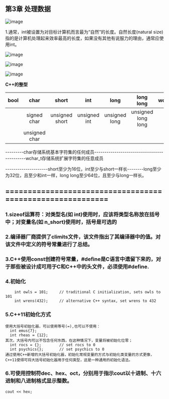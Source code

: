 ## 第3章 处理数据

![image](https://github.com/liam1992-web/cpp_study_notes/assets/61104738/732c907f-f290-4f99-a9f2-6c690b4053e1)

1.通常，int被设置为对目标计算机而言最为“自然”的长度。自然长度(natural size)指的是计算机处理起来效率最高的长度，如果没有其他有说服力的理由，通常应使用int。

![image](https://github.com/liam1992-web/cpp_study_notes/assets/61104738/f0db59f6-4148-458b-9674-00b1981a36af)

![image](https://github.com/liam1992-web/cpp_study_notes/assets/61104738/a235b846-b2ca-4d7b-b356-fdf03ee27e26)

![image](https://github.com/liam1992-web/cpp_study_notes/assets/61104738/bfccface-5b0f-4193-84b2-f3695d62bbe6)

**C++的整型**			

|	bool	 |char	     |short         |int		     |long	       |long long	        |wchar_t|char16_t|
| :----- | :--:      | :--:         |  :--:      |  :--:       |  :--:            |  :--: |-------:|
|		     |signed char|unsigned short|unsigned int|unsigned long|unsigned long long|				|char32_t|
|  		   |unsigned char|            |            |             |                  |       |        |													
															
---------char存储系统基本字符集的任何成员--------------------------------------------wchar_t存储系统扩展字符集的任意成员		
															
---------------------short至少为16位，int至少与short一样长--------long至少为32位，且至少和int一样，long long至少64位，且至少与long一样长。								

## ==========================================================
### 1.sizeof运算符：对类型名(如 int)使用时，应该将类型名称放在括号中；对变量名(如 n_short)使用时，括号是可选的
### 2.编译器厂商提供了climits文件，该文件指出了其编译器中的值。对该文件中定义的符号常量进行了总结。
### 3.C++使用const创建符号常量，#define是C语言中遗留下来的，对于那些被设计成可用于C和C++中的头文件，必须使用#define.
### 4.初始化
		int owls = 101;		// traditional C initialization, sets owls to 101
  		int wrens(432);		// alternative C++ syntax, set wrens to 432
### 5.C++11初始化方式
	使用大括号初始化器，可以使用等号(=),也可以不使用：
  	  int emus{7};
      int rheas = {12};
    其次，大括号内可以不包含任何东西，在这种情况下，变量将被初始化位零；
      int rocs = {};		// set rocs to 0
      int psychics{};		// set psychics to 0
    通过使用C++新增的大括号初始化器，初始化常规变量的方式与初始化类变量的方式更像，C++11使得可将大括号初始化器用于任何类型，这是一种通用的初始化语法。
### 6.可使用控制符dec、hex、oct，分别用于指示cout以十进制、十六进制和八进制格式显示整数。
	cout << hex;
